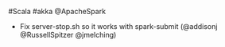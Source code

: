 #Scala #akka @ApacheSpark

* Fix server-stop.sh so it works with spark-submit (@addisonj @RussellSpitzer @jmelching)
